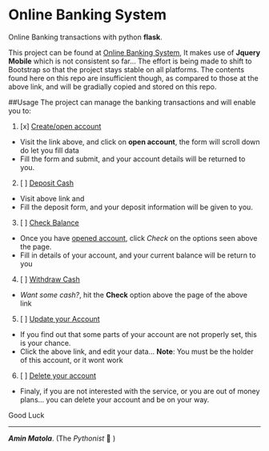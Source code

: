 # Online Banking System
Online Banking transactions with python **flask**.

This project can be found at [Online Banking System](http://systems.pythonanywhere.com), It makes use of **Jquery Mobile** which is not consistent so far...
The effort is being made to shift to Bootstrap so that the project stays stable on all platforms.
The contents found here on this repo are insufficient though, as compared to those at the above link, and will be gradially copied and stored on this repo.

##Usage
The project can manage the banking transactions and will enable you to:

1. [x] [Create/open account](http://systems.pythonanywhere.com)
- Visit the link above, and click on **open account**, the form will scroll down do let you fill data
- Fill the form and submit, and your account details will be returned to you.

2. [ ] [Deposit Cash](http://systems.pythonanywhere.com/bank#deposit)
- Visit above link and
- Fill the deposit form, and your deposit information will be given to you.

3. [ ] [Check Balance](http://systems.pythonanywhere.com/bank#check)
- Once you have [opened account](http://systems.pythonanywhere.com/bank), click *Check* on the options seen above the page.
- Fill in details of your account, and your current balance will be return to you
4. [ ] [Withdraw Cash](http://systems.pythonanywhere.com/bank#withdraw)
- _Want some cash?_, hit the **Check** option above the page of the above link

5. [ ] [Update your Account](http://systems.pythonanywhere.com/bank#update)
- If you find out that some parts of your account are not properly set, this is your chance.
- Click the above link, and edit your data... **Note**: You must be the holder of this account, or it wont work

6. [ ] [Delete your account](http://systems.pythonanywhere.com/bank#delete)
- Finaly, if you are not interested with the service, or you are out of money plans... you can delete your account and be on your way.

Good Luck
______________________________________________________________________

**_Amin Matola_**. (The _Pythonist_ :snake: )

